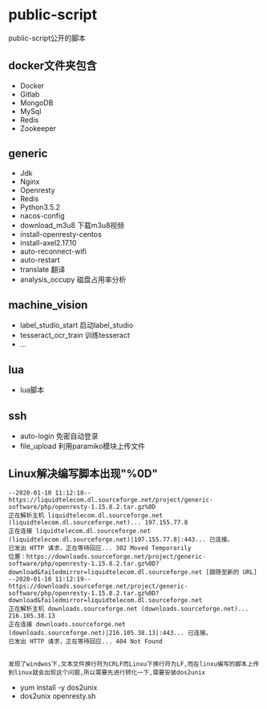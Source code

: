 # public-script
public-script公开的脚本

## docker文件夹包含
- Docker
- Gitlab
- MongoDB
- MySql
- Redis
- Zookeeper
## generic
- Jdk
- Nginx
- Openresty
- Redis
- Python3.5.2
- nacos-config
- download_m3u8 下载m3u8视频
- install-openresty-centos
- install-axel2.17.10
- auto-reconnect-wifi
- auto-restart
- translate 翻译
- analysis_occupy 磁盘占用率分析
## machine_vision
- label_studio_start 启动label_studio
- tesseract_ocr_train 训练tesseract 
- ...
## lua
- lua脚本

## ssh
- auto-login 免密自动登录
- file_upload 利用paramiko模块上传文件
## Linux解决编写脚本出现"%0D"

    --2020-01-10 11:12:18--  https://liquidtelecom.dl.sourceforge.net/project/generic-software/php/openresty-1.15.8.2.tar.gz%0D
    正在解析主机 liquidtelecom.dl.sourceforge.net (liquidtelecom.dl.sourceforge.net)... 197.155.77.8
    正在连接 liquidtelecom.dl.sourceforge.net (liquidtelecom.dl.sourceforge.net)|197.155.77.8|:443... 已连接。
    已发出 HTTP 请求，正在等待回应... 302 Moved Temporarily
    位置：https://downloads.sourceforge.net/project/generic-software/php/openresty-1.15.8.2.tar.gz%0D?download&failedmirror=liquidtelecom.dl.sourceforge.net [跟随至新的 URL]
    --2020-01-10 11:12:19--  https://downloads.sourceforge.net/project/generic-software/php/openresty-1.15.8.2.tar.gz%0D?download&failedmirror=liquidtelecom.dl.sourceforge.net
    正在解析主机 downloads.sourceforge.net (downloads.sourceforge.net)... 216.105.38.13
    正在连接 downloads.sourceforge.net (downloads.sourceforge.net)|216.105.38.13|:443... 已连接。
    已发出 HTTP 请求，正在等待回应... 404 Not Found


    发现了windwos下,文本文件换行符为CRLF而Linxu下换行符为LF,而在linxu编写的脚本上传到linux就会出现这个问题,所以需要先进行转化一下,需要安装dos2unix

- yum install -y dos2unix
- dos2unix openresty.sh